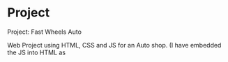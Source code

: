 # Project
Project: Fast Wheels Auto

Web Project using HTML, CSS and JS for an Auto shop.
(I have embedded the JS into HTML as <script>) for css readibility, and clearness.

## Table of Contents

- [Project Overview] Fast Wheels Auto
- [Features](#features)
- [Technologies Used](HTML, CSS, Javascript)
- [Getting Started](HomePage)

## Project Overview

Provide a more detailed overview of your web project. Describe its purpose, target audience, and any unique selling points.
The Web Project consists of HTML, CSS and Javascript to encase details about Fast Wheels Auto shop, the target audience are anyone who owns a vehicle, targeting vehicle maintenance and repairs as main consumers.

## Features ## Technologies Used

#HTML
#CSS
#JS




List the technologies, frameworks, and tools used in your project.

- HTML
- CSS
- JavaScript

